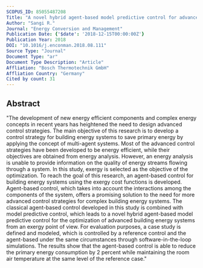 ```yaml
---
SCOPUS_ID: 85055487208
Title: "A novel hybrid agent-based model predictive control for advanced building energy systems"
Author: "Sangi R."
Journal: "Energy Conversion and Management"
Publication Date: {'$date': '2018-12-15T00:00:00Z'}
Publication Year: 2018
DOI: "10.1016/j.enconman.2018.08.111"
Source Type: "Journal"
Document Type: "ar"
Document Type Description: "Article"
Affliation: "Bosch Thermotechnik GmbH"
Affliation Country: "Germany"
Cited by count: 31
---
```


## Abstract
"The development of new energy efficient components and complex energy concepts in recent years has heightened the need to design advanced control strategies. The main objective of this research is to develop a control strategy for building energy systems to save primary energy by applying the concept of multi-agent systems. Most of the advanced control strategies have been developed to be energy efficient, while their objectives are obtained from energy analysis. However, an energy analysis is unable to provide information on the quality of energy streams flowing through a system. In this study, exergy is selected as the objective of the optimization. To reach the goal of this research, an agent-based control for building energy systems using the exergy cost functions is developed. Agent-based control, which takes into account the interactions among the components of the system, offers a promising solution to the need for more advanced control strategies for complex building energy systems. The classical agent-based control developed in this study is combined with model predictive control, which leads to a novel hybrid agent-based model predictive control for the optimization of advanced building energy systems from an exergy point of view. For evaluation purposes, a case study is defined and modeled, which is controlled by a reference control and the agent-based under the same circumstances through software-in-the-loop simulations. The results show that the agent-based control is able to reduce the primary energy consumption by 2 percent while maintaining the room air temperature at the same level of the reference case."
